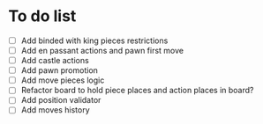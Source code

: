 # To do list

- [ ] Add binded with king pieces restrictions
- [ ] Add en passant actions and pawn first move
- [ ] Add castle actions
- [ ] Add pawn promotion
- [ ] Add move pieces logic
- [ ] Refactor board to hold piece places and action places in board?
- [ ] Add position validator
- [ ] Add moves history
